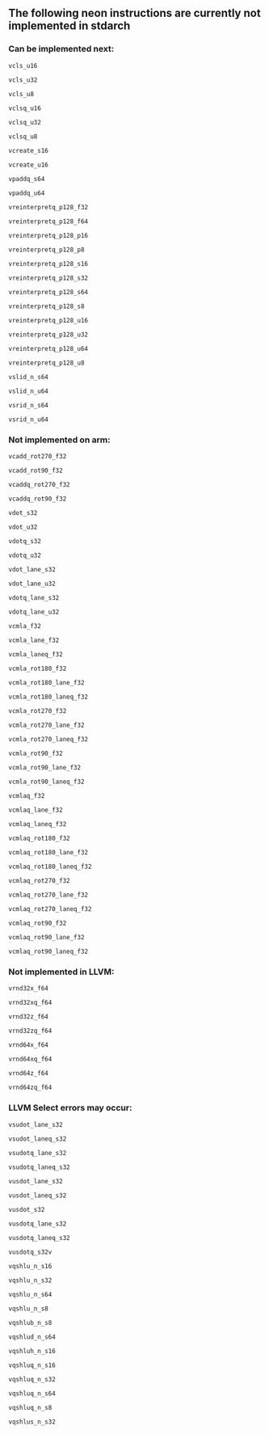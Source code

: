 ## The following neon instructions are currently not implemented in stdarch

### Can be implemented next:

`vcls_u16`

`vcls_u32`

`vcls_u8`

`vclsq_u16`

`vclsq_u32`

`vclsq_u8`

`vcreate_s16`

`vcreate_u16`

`vpaddq_s64`

`vpaddq_u64`

`vreinterpretq_p128_f32`

`vreinterpretq_p128_f64`

`vreinterpretq_p128_p16`

`vreinterpretq_p128_p8`

`vreinterpretq_p128_s16`

`vreinterpretq_p128_s32`

`vreinterpretq_p128_s64`

`vreinterpretq_p128_s8`

`vreinterpretq_p128_u16`

`vreinterpretq_p128_u32`

`vreinterpretq_p128_u64`

`vreinterpretq_p128_u8`

`vslid_n_s64`

`vslid_n_u64`

`vsrid_n_s64`

`vsrid_n_u64`

### Not implemented on arm:

`vcadd_rot270_f32`

`vcadd_rot90_f32`

`vcaddq_rot270_f32`

`vcaddq_rot90_f32`

`vdot_s32`

`vdot_u32`

`vdotq_s32`

`vdotq_u32`

`vdot_lane_s32`

`vdot_lane_u32`

`vdotq_lane_s32`

`vdotq_lane_u32`

`vcmla_f32`

`vcmla_lane_f32`

`vcmla_laneq_f32`

`vcmla_rot180_f32`

`vcmla_rot180_lane_f32`

`vcmla_rot180_laneq_f32`

`vcmla_rot270_f32`

`vcmla_rot270_lane_f32`

`vcmla_rot270_laneq_f32`

`vcmla_rot90_f32`

`vcmla_rot90_lane_f32`

`vcmla_rot90_laneq_f32`

`vcmlaq_f32`

`vcmlaq_lane_f32`

`vcmlaq_laneq_f32`

`vcmlaq_rot180_f32`

`vcmlaq_rot180_lane_f32`

`vcmlaq_rot180_laneq_f32`

`vcmlaq_rot270_f32`

`vcmlaq_rot270_lane_f32`

`vcmlaq_rot270_laneq_f32`

`vcmlaq_rot90_f32`

`vcmlaq_rot90_lane_f32`

`vcmlaq_rot90_laneq_f32`

### Not implemented in LLVM:

`vrnd32x_f64`

`vrnd32xq_f64`

`vrnd32z_f64`

`vrnd32zq_f64`

`vrnd64x_f64`

`vrnd64xq_f64`

`vrnd64z_f64`

`vrnd64zq_f64`

### LLVM Select errors may occur:

`vsudot_lane_s32`

`vsudot_laneq_s32`

`vsudotq_lane_s32`

`vsudotq_laneq_s32`

`vusdot_lane_s32`

`vusdot_laneq_s32`

`vusdot_s32`

`vusdotq_lane_s32`

`vusdotq_laneq_s32`

`vusdotq_s32v`

`vqshlu_n_s16`

`vqshlu_n_s32`

`vqshlu_n_s64`

`vqshlu_n_s8`

`vqshlub_n_s8`

`vqshlud_n_s64`

`vqshluh_n_s16`

`vqshluq_n_s16`

`vqshluq_n_s32`

`vqshluq_n_s64`

`vqshluq_n_s8`

`vqshlus_n_s32`

